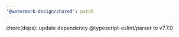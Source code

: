 ```yaml
---
'@watermark-design/shared': patch
---
```


chore(deps): update dependency @typescript-eslint/parser to v7.7.0
